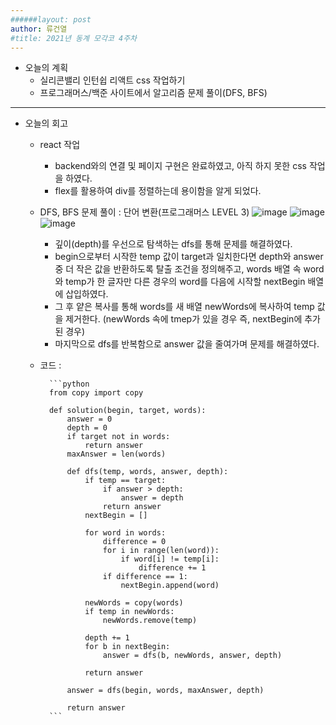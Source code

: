 ```yaml
---
######layout: post
author: 류건열
#title: 2021년 동계 모각코 4주차
---
```


- 오늘의 계획
	- 실리콘밸리 인턴쉽 리액트 css 작업하기
    - 프로그래머스/백준 사이트에서 알고리즘 문제 풀이(DFS, BFS)

- - -
-  오늘의 회고
    - react 작업
        - backend와의 연결 및 페이지 구현은 완료하였고, 아직 하지 못한 css 작업을 하였다.
        - flex를 활용하여 div를 정렬하는데 용이함을 알게 되었다.
    - DFS, BFS 문제 풀이 : 단어 변환(프로그래머스 LEVEL 3)
        ![image](https://user-images.githubusercontent.com/34560965/126496783-6e7942b6-b88a-43f7-9d8d-e9be28899e2e.png)
        ![image](https://user-images.githubusercontent.com/34560965/126496807-d0eabf1f-64ea-4466-9a91-30ebcb8d54e9.png)
        ![image](https://user-images.githubusercontent.com/34560965/126496851-720d2947-7bb1-4312-a3a5-39020685ad6b.png)
        - 깊이(depth)를 우선으로 탐색하는 dfs를 통해 문제를 해결하였다.
        - begin으로부터 시작한 temp 값이 target과 일치한다면 depth와 answer 중 더 작은 값을 반환하도록 탈출 조건을 정의해주고, words 배열 속 word와 temp가 한 글자만 다른 경우의 word를 다음에 시작할 nextBegin 배열에 삽입하였다.
        - 그 후 얕은 복사를 통해 words를 새 배열 newWords에 복사하여 temp 값을 제거한다. (newWords 속에 tmep가 있을 경우 즉, nextBegin에 추가된 경우)
        - 마지막으로 dfs를 반복함으로 answer 값을 줄여가며 문제를 해결하였다.

    - 코드 :

            ```python
            from copy import copy

            def solution(begin, target, words):
                answer = 0
                depth = 0
                if target not in words:
                    return answer
                maxAnswer = len(words)
                
                def dfs(temp, words, answer, depth):
                    if temp == target:
                        if answer > depth:
                            answer = depth
                        return answer
                    nextBegin = []
                    
                    for word in words:
                        difference = 0
                        for i in range(len(word)):
                            if word[i] != temp[i]:
                                difference += 1
                        if difference == 1:
                            nextBegin.append(word)
                                
                    newWords = copy(words)
                    if temp in newWords:
                        newWords.remove(temp)
                    
                    depth += 1
                    for b in nextBegin:
                        answer = dfs(b, newWords, answer, depth)
                    
                    return answer
                    
                answer = dfs(begin, words, maxAnswer, depth)
                
                return answer
            ```
